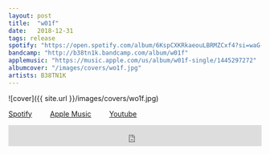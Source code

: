 ```yaml
---
layout: post
title:  "w01f"
date:   2018-12-31
tags: release
spotify: "https://open.spotify.com/album/6KspCXKRkaeouLBRMZCxf4?si=waG-9TyMR6iAe513CmW-qA"
bandcamp: "http://b38tn1k.bandcamp.com/album/w01f"
applemusic: "https://music.apple.com/us/album/w01f-single/1445297272"
albumcover: "/images/covers/wo1f.jpg"
artists: B38TN1K
---
```

![cover]({{ site.url }}/images/covers/wo1f.jpg)

<a href="https://open.spotify.com/album/6KspCXKRkaeouLBRMZCxf4?si=waG-9TyMR6iAe513CmW-qA"> Spotify</a>
&emsp;&emsp;
<a href="https://music.apple.com/us/album/w01f-single/1445297272"> Apple Music</a>
&emsp;&emsp;
<a href="https://www.youtube.com/playlist?list=PLZttbibA79ouPyFU8alanJ92uT-CLZE1w"> Youtube</a>
<iframe style="border: 0; width: 100%; height: 42px;" src="https://bandcamp.com/EmbeddedPlayer/album=153030032/size=small/bgcol=ffffff/linkcol=0687f5/transparent=true/" seamless><a href="http://b38tn1k.bandcamp.com/album/w01f">w01f by B38TN1K</a></iframe>
